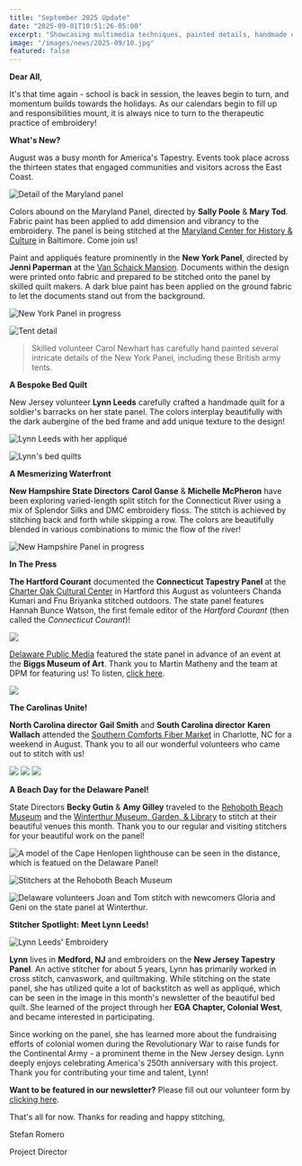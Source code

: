 ```yaml
---
title: "September 2025 Update"
date: "2025-09-01T10:51:26-05:00"
excerpt: "Showcasing multimedia techniques, painted details, handmade quilts, and river stitching."
image: "/images/news/2025-09/10.jpg"
featured: false
---
```


**Dear All**,

It's that time again - school is back in session, the leaves begin to turn, and momentum builds towards the holidays. As our calendars begin to fill up and responsibilities mount, it is always nice to turn to the therapeutic practice of embroidery!

**What's New?**

August was a busy month for America's Tapestry. Events took place across the thirteen states that engaged communities and visitors across the East Coast.

![Detail of the Maryland panel](/images/news/2025-09/01.jpg)

Colors abound on the Maryland Panel, directed by **Sally Poole** & **Mary Tod**. Fabric paint has been applied to add dimension and vibrancy to the embroidery. The panel is being stitched at the [Maryland Center for History & Culture](https://qzwbpg.clicks.mlsend.com/tf/c/eyJ2Ijoie1wiYVwiOjEyNjQ1MzksXCJsXCI6MTY0ODAxNzYxODY5MDM5MTQ3LFwiclwiOjE2NDgwMTc3NTA4NjMzOTcyOX0iLCJzIjoiYTMxNzM0OTFjZDdkNDM2MSJ9) in Baltimore. Come join us!

Paint and appliqués feature prominently in the **New York Panel**, directed by **Jenni Paperman** at the [Van Schaick Mansion](https://qzwbpg.clicks.mlsend.com/tf/c/eyJ2Ijoie1wiYVwiOjEyNjQ1MzksXCJsXCI6MTY0ODAxNzYxODc4NDc2MzMzLFwiclwiOjE2NDgwMTc3NTA4NjMzOTcyOX0iLCJzIjoiZWI3ZjFhODg5MjYwZDY5YyJ9). Documents within the design were printed onto fabric and prepared to be stitched onto the panel by skilled quilt makers. A dark blue paint has been applied on the ground fabric to let the documents stand out from the background.

![New York Panel in progress](/images/news/2025-09/02.jpg)

![Tent detail](/images/news/2025-09/03.jpg)

> Skilled volunteer Carol Newhart has carefully hand painted several intricate details of the New York Panel, including these British army tents.

**A Bespoke Bed Quilt**

New Jersey volunteer **Lynn Leeds** carefully crafted a handmade quilt for a soldier's barracks on her state panel. The colors interplay beautifully with the dark aubergine of the bed frame and add unique texture to the design!

![Lynn Leeds with her appliqué](/images/news/2025-09/04.jpg)

![Lynn's bed quilts](/images/news/2025-09/05.jpg)

**A Mesmerizing Waterfront**

**New Hampshire State Directors** **Carol Ganse** & **Michelle McPheron** have been exploring varied-length split stitch for the Connecticut River using a mix of Splendor Silks and DMC embroidery floss. The stitch is achieved by stitching back and forth while skipping a row. The colors are beautifully blended in various combinations to mimic the flow of the river!

![New Hampshire Panel in progress](/images/news/2025-09/06.jpg)

**In The Press**

**The Hartford Courant** documented the **Connecticut Tapestry Panel** at the [Charter Oak Cultural Center](https://qzwbpg.clicks.mlsend.com/tf/c/eyJ2Ijoie1wiYVwiOjEyNjQ1MzksXCJsXCI6MTY0ODAxNzYxODg0NzY3ODQxLFwiclwiOjE2NDgwMTc3NTA4NjMzOTcyOX0iLCJzIjoiOTc0MTU0ODM3ZjVmMjU3YSJ9) in Hartford this August as volunteers Chanda Kumari and Fnu Briyanka stitched outdoors. The state panel features Hannah Bunce Watson, the first female editor of the _Hartford Courant_ (then called the _Connecticut Courant_)!

![](/images/news/2025-09/07.jpg)

[Delaware Public Media](https://qzwbpg.clicks.mlsend.com/tf/c/eyJ2Ijoie1wiYVwiOjEyNjQ1MzksXCJsXCI6MTY0ODAxNzYxODk0MjA1MDI3LFwiclwiOjE2NDgwMTc3NTA4NjMzOTcyOX0iLCJzIjoiYjhkNDJiMGY0NTBiNmFmOCJ9) featured the state panel in advance of an event at the **Biggs Museum of Art**. Thank you to Martin Matheny and the team at DPM for featuring us! To listen, [click here](https://qzwbpg.clicks.mlsend.com/tf/c/eyJ2Ijoie1wiYVwiOjEyNjQ1MzksXCJsXCI6MTY0ODAxNzYxODk5NDQ3OTA5LFwiclwiOjE2NDgwMTc3NTA4NjMzOTcyOX0iLCJzIjoiYTRkZDllMWUzM2M5M2Q0MiJ9).

![](/images/news/2025-09/08.png)

**The Carolinas Unite!**

**North Carolina director** **Gail Smith** and **South Carolina director** **Karen Wallach** attended the [Southern Comforts Fiber Market](https://qzwbpg.clicks.mlsend.com/tf/c/eyJ2Ijoie1wiYVwiOjEyNjQ1MzksXCJsXCI6MTY0ODAxNzYxOTA1NzM5MzY3LFwiclwiOjE2NDgwMTc3NTA4NjMzOTcyOX0iLCJzIjoiMzdhZWNjYWFiZWNhNmFhMSJ9) in Charlotte, NC for a weekend in August. Thank you to all our wonderful volunteers who came out to stitch with us!

![](/images/news/2025-09/09.jpg)
![](/images/news/2025-09/10.jpg)
![](/images/news/2025-09/11.jpg)

**A Beach Day for the Delaware Panel!**

State Directors **Becky Gutin** & **Amy Gilley** traveled to the [Rehoboth Beach Museum](https://qzwbpg.clicks.mlsend.com/tf/c/eyJ2Ijoie1wiYVwiOjEyNjQ1MzksXCJsXCI6MTY0ODAxNzYxOTEzMDc5NDAxLFwiclwiOjE2NDgwMTc3NTA4NjMzOTcyOX0iLCJzIjoiZGE3MjY2MWFjMmQ4OThiMyJ9) and the [Winterthur Museum, Garden, & Library](https://qzwbpg.clicks.mlsend.com/tf/c/eyJ2Ijoie1wiYVwiOjEyNjQ1MzksXCJsXCI6MTY0ODAxNzYxOTIwNDE5NDM0LFwiclwiOjE2NDgwMTc3NTA4NjMzOTcyOX0iLCJzIjoiM2FmZmZiNDk0NGY5YjRiMyJ9) to stitch at their beautiful venues this month. Thank you to our regular and visiting stitchers for your beautiful work on the panel!

![A model of the Cape Henlopen lighthouse can be seen in the distance, which is featued on the Delaware Panel!](/images/news/2025-09/12.jpg)

![Stitchers at the Rehoboth Beach Museum](/images/news/2025-09/13.jpg)

![Delaware volunteers Joan and Tom stitch with newcomers Gloria and Geni on the state panel at Winterthur.](/images/news/2025-09/14.jpg)

**Stitcher Spotlight: Meet Lynn Leeds!**

![Lynn Leeds' Embroidery](/images/news/2025-09/15.jpg)

**Lynn** lives in **Medford, NJ** and embroiders on the **New Jersey Tapestry Panel**. An active stitcher for about 5 years, Lynn has primarily worked in cross stitch, canvaswork, and quiltmaking. While stitching on the state panel, she has utilized quite a lot of backstitch as well as appliqué, which can be seen in the image in this month's newsletter of the beautiful bed quilt. She learned of the project through her **EGA Chapter, Colonial West**, and became interested in participating.

Since working on the panel, she has learned more about the fundraising efforts of colonial women during the Revolutionary War to raise funds for the Continental Army - a prominent theme in the New Jersey design. Lynn deeply enjoys celebrating America's 250th anniversary with this project.
Thank you for contributing your time and talent, Lynn!

**Want to be featured in our newsletter?** Please fill out our volunteer form by [clicking here](https://qzwbpg.clicks.mlsend.com/tf/c/eyJ2Ijoie1wiYVwiOjEyNjQ1MzksXCJsXCI6MTY0ODAxNzYxOTI1NjYyMzE1LFwiclwiOjE2NDgwMTc3NTA4NjMzOTcyOX0iLCJzIjoiYjY5NDc1YWNkNWQ4MmY0NiJ9).

That's all for now. Thanks for reading and happy stitching,

Stefan Romero

Project Director
